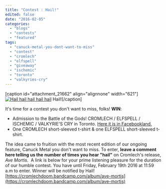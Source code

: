 ```yaml
---
title: "Contest : Hail!"
edited: false
date: "2016-02-05"
categories:
  - "blogs"
  - "contests"
  - "featured"
tags:
  - "canuck-metal-you-dont-want-to-miss"
  - "contest"
  - "cromlech"
  - "elfspell"
  - "giveaway"
  - "ischemic"
  - "toronto"
  - "valkyries-cry"
---
```


\[caption id="attachment\_21662" align="alignnone" width="621"\][![Hail hail hail hail hail](https://hellbound.ca/wp-content/uploads/2016/02/12647055_1116237005064666_6116634863805455540_n.jpg)](https://hellbound.ca/wp-content/uploads/2016/02/12647055_1116237005064666_6116634863805455540_n.jpg) Hail!\[/caption\]

It's time for a contest you don't want to miss, folks! **WIN**:



- Admission to the Battle of the Gods! CROMLECH / ELFSPELL / ISCHEMIC / VALKYRIE'S CRY in Toronto. [Here it is in Facebookland.](https://www.facebook.com/events/1531676997129566/)
- One CROMLECH short-sleeved t-shirt & one ELFSPELL short-sleeved t-shirt.



The idea came to fruition with the most recent edition of our ongoing feature, Canuck Metal you don't want to miss. To enter, **leave a comment here telling us the** **number of times you hear "hail"** on Cromlech's release, _Ave Mortis_.  A link is below for your prime listening pleasure for the duration of our humble contest.
You have until Friday, February 19th 2016 at 11:59 a.m to enter. Winner will be notified by Hail!
[https://cromlechdoom.bandcamp.com/album/ave-mortis](https://cromlechdoom.bandcamp.com/album/ave-mortis)
